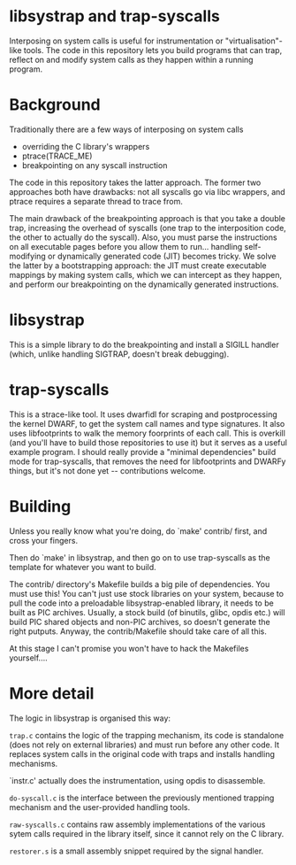 # libsystrap and trap-syscalls

Interposing on system calls is useful for instrumentation or
"virtualisation"-like tools. The code in this repository lets you build
programs that can trap, reflect on and modify system calls as they
happen within a running program.

# Background

Traditionally there are a few ways of interposing on system calls

 - overriding the C library's wrappers
 - ptrace(TRACE_ME)
 - breakpointing on any syscall instruction

The code in this repository takes the latter approach. The former two
approaches both have drawbacks: not all syscalls go via libc wrappers,
and ptrace requires a separate thread to trace from.

The main drawback of the breakpointing approach is that you take a
double trap, increasing the overhead of syscalls (one trap to the
interposition code, the other to actually do the syscall). Also, you
must parse the instructions on all executable pages before you allow
them to run... handling self-modifying or dynamically generated code
(JIT) becomes tricky. We solve the latter by a bootstrapping approach: 
the JIT must create executable mappings by making system calls, which we
can intercept as they happen, and perform our breakpointing on the
dynamically generated instructions.

# libsystrap

This is a simple library to do the breakpointing and install a SIGILL
handler (which, unlike handling SIGTRAP, doesn't break debugging).

# trap-syscalls

This is a strace-like tool. It uses dwarfidl for scraping and
postprocessing the kernel DWARF, to get the system call names and type
signatures. It also uses libfootprints to walk the memory foorprints of
each call. This is overkill (and you'll have to build those repositories
to use it) but it serves as a useful example program. I should really
provide a "minimal dependencies" build mode for trap-syscalls, that
removes the need for libfootprints and DWARFy things, but it's not done
yet -- contributions welcome.

# Building

Unless you really know what you're doing, do `make' contrib/ first, and
cross your fingers.

Then do `make' in libsystrap, and then go on to use trap-syscalls as the
template for whatever you want to build.

The contrib/ directory's Makefile builds a big pile of dependencies. You
must use this! You can't just use stock libraries on your system,
because to pull the code into a preloadable libsystrap-enabled library,
it needs to be built as PIC archives. Usually, a stock build (of
binutils, glibc, opdis etc.) will build PIC shared objects and non-PIC
archives, so doesn't generate the right putputs. Anyway, the
contrib/Makefile should take care of all this.

At this stage I can't promise you won't have to hack the Makefiles
yourself....

# More detail

The logic in libsystrap is organised this way:

`trap.c` contains the logic of the trapping mechanism, its code is
standalone (does not rely on external libraries) and must run before any
other code. It replaces system calls in the original code with traps and
installs handling mechanisms.

`instr.c' actually does the instrumentation, using opdis to disassemble.

`do-syscall.c` is the interface between the previously mentioned trapping
mechanism and the user-provided handling tools.

`raw-syscalls.c` contains raw assembly implementations of the various
sytem calls required in the library itself, since it cannot rely on the C
library.

`restorer.s` is a small assembly snippet required by the signal handler.

